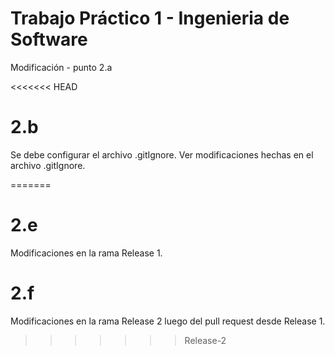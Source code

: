# Trabajo Práctico 1 - Ingenieria de Software
Modificación - punto 2.a

<<<<<<< HEAD
# 2.b 
Se debe configurar el archivo .gitIgnore. Ver modificaciones hechas en el archivo .gitIgnore.

=======
# 2.e
Modificaciones en la rama Release 1.

# 2.f
Modificaciones en la rama Release 2 luego del pull request desde Release 1.
>>>>>>> Release-2
